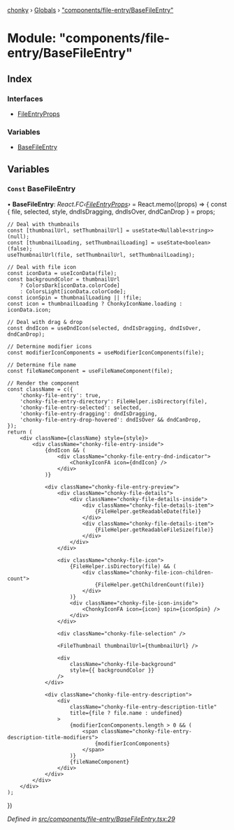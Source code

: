 [chonky](../README.md) › [Globals](../globals.md) › ["components/file-entry/BaseFileEntry"](_components_file_entry_basefileentry_.md)

# Module: "components/file-entry/BaseFileEntry"

## Index

### Interfaces

* [FileEntryProps](../interfaces/_components_file_entry_basefileentry_.fileentryprops.md)

### Variables

* [BaseFileEntry](_components_file_entry_basefileentry_.md#const-basefileentry)

## Variables

### `Const` BaseFileEntry

• **BaseFileEntry**: *React.FC‹[FileEntryProps](../interfaces/_components_file_entry_basefileentry_.fileentryprops.md)›* = React.memo((props) => {
    const { file, selected, style, dndIsDragging, dndIsOver, dndCanDrop } = props;

    // Deal with thumbnails
    const [thumbnailUrl, setThumbnailUrl] = useState<Nullable<string>>(null);
    const [thumbnailLoading, setThumbnailLoading] = useState<boolean>(false);
    useThumbnailUrl(file, setThumbnailUrl, setThumbnailLoading);

    // Deal with file icon
    const iconData = useIconData(file);
    const backgroundColor = thumbnailUrl
        ? ColorsDark[iconData.colorCode]
        : ColorsLight[iconData.colorCode];
    const iconSpin = thumbnailLoading || !file;
    const icon = thumbnailLoading ? ChonkyIconName.loading : iconData.icon;

    // Deal with drag & drop
    const dndIcon = useDndIcon(selected, dndIsDragging, dndIsOver, dndCanDrop);

    // Determine modifier icons
    const modifierIconComponents = useModifierIconComponents(file);

    // Determine file name
    const fileNameComponent = useFileNameComponent(file);

    // Render the component
    const className = c({
        'chonky-file-entry': true,
        'chonky-file-entry-directory': FileHelper.isDirectory(file),
        'chonky-file-entry-selected': selected,
        'chonky-file-entry-dragging': dndIsDragging,
        'chonky-file-entry-drop-hovered': dndIsOver && dndCanDrop,
    });
    return (
        <div className={className} style={style}>
            <div className="chonky-file-entry-inside">
                {dndIcon && (
                    <div className="chonky-file-entry-dnd-indicator">
                        <ChonkyIconFA icon={dndIcon} />
                    </div>
                )}

                <div className="chonky-file-entry-preview">
                    <div className="chonky-file-details">
                        <div className="chonky-file-details-inside">
                            <div className="chonky-file-details-item">
                                {FileHelper.getReadableDate(file)}
                            </div>
                            <div className="chonky-file-details-item">
                                {FileHelper.getReadableFileSize(file)}
                            </div>
                        </div>
                    </div>

                    <div className="chonky-file-icon">
                        {FileHelper.isDirectory(file) && (
                            <div className="chonky-file-icon-children-count">
                                {FileHelper.getChildrenCount(file)}
                            </div>
                        )}
                        <div className="chonky-file-icon-inside">
                            <ChonkyIconFA icon={icon} spin={iconSpin} />
                        </div>
                    </div>

                    <div className="chonky-file-selection" />

                    <FileThumbnail thumbnailUrl={thumbnailUrl} />

                    <div
                        className="chonky-file-background"
                        style={{ backgroundColor }}
                    />
                </div>

                <div className="chonky-file-entry-description">
                    <div
                        className="chonky-file-entry-description-title"
                        title={file ? file.name : undefined}
                    >
                        {modifierIconComponents.length > 0 && (
                            <span className="chonky-file-entry-description-title-modifiers">
                                {modifierIconComponents}
                            </span>
                        )}
                        {fileNameComponent}
                    </div>
                </div>
            </div>
        </div>
    );
})

*Defined in [src/components/file-entry/BaseFileEntry.tsx:29](https://github.com/TimboKZ/Chonky/blob/3d6eae9/src/components/file-entry/BaseFileEntry.tsx#L29)*
